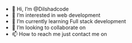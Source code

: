 - 👋 Hi, I’m @Dilshadcode
- 👀 I’m interested in web development
- 🌱 I’m currently learning Full stack development
- 💞️ I’m looking to collaborate on 
- 📫 How to reach me just contact me on 
<!---
Dilshadcode/Dilshadcode is a ✨ special ✨ repository because its `README.md` (this file) appears on your GitHub profile.
You can click the Preview link to take a look at your changes.
--->

